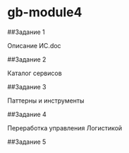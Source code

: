 # gb-module4

##Задание 1 

  Описание ИС.doc
  
##Задание 2

  Каталог сервисов

##Задание 3

  Паттерны и инструменты

##Задание 4 

 Переработка управления Логистикой
 
##Задание 5
